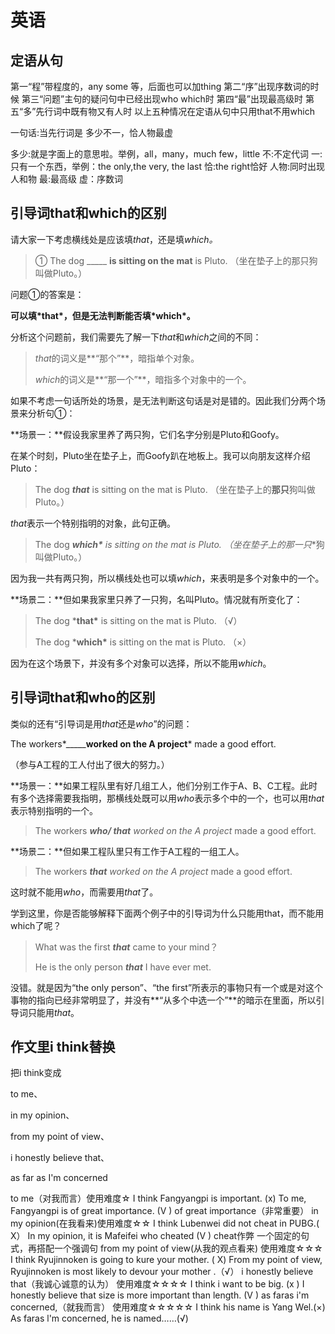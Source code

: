# 英语



## 定语从句

第一“程”带程度的，any some 等，后面也可以加thing
第二“序”出现序数词的时候
第三“问题”主句的疑问句中已经出现who which时
第四“最”出现最高级时
第五“多”先行词中既有物又有人时
以上五种情况在定语从句中只用that不用which



一句话:当先行词是  多少不一，恰人物最虚

多少:就是字面上的意思啦。举例，all，many，much few，little
不:不定代词
一:只有一个东西，举例：the only,the very, the last
恰:the right恰好
人物:同时出现人和物
最:最高级
虚：序数词





## **引导词that和which的区别**

请大家一下考虑横线处是应该填*that*，还是填*which。*

> ① The dog _____ **is sitting on the mat** is Pluto. 
> （坐在垫子上的那只狗叫做Pluto。）



问题①的答案是：

**可以填\*that\*，但是无法判断能否填\*which\*。**



分析这个问题前，我们需要先了解一下*that*和*which*之间的不同：

> *that*的词义是**“那个”**，暗指单个对象。
>
> *which*的词义是**“那一个”**，暗指多个对象中的一个。



如果不考虑一句话所处的场景，是无法判断这句话是对是错的。因此我们分两个场景来分析句①：



**场景一：**假设我家里养了两只狗，它们名字分别是Pluto和Goofy。

在某个时刻，Pluto坐在垫子上，而Goofy趴在地板上。我可以向朋友这样介绍Pluto：

> The dog ***that*** is sitting on the mat is Pluto. 
> （坐在垫子上的**那只**狗叫做Pluto。）

*that*表示一个特别指明的对象，此句正确。



> The dog ***which\*** is sitting on the mat is Pluto. 
> （坐在垫子上的**那一只**狗叫做Pluto。）

因为我一共有两只狗，所以横线处也可以填*which*，来表明是多个对象中的一个。





**场景二：**但如果我家里只养了一只狗，名叫Pluto。情况就有所变化了：

> The dog ***that\*** is sitting on the mat is Pluto.  （√）
>
> The dog ***which\*** is sitting on the mat is Pluto.  （×）

因为在这个场景下，并没有多个对象可以选择，所以不能用*which*。





## **引导词that和who的区别**

类似的还有“引导词是用*that*还是*who*”的问题：

The workers*_____**worked on the A project*** made a good effort.

（参与A工程的工人付出了很大的努力。） 



**场景一：**如果工程队里有好几组工人，他们分别工作于A、B、C工程。此时有多个选择需要我指明，那横线处既可以用*who*表示多个中的一个，也可以用*that*表示特别指明的一个。

> The workers ***who/ that*** *worked on the A project* made a good effort.



**场景二：**但如果工程队里只有工作于A工程的一组工人。

> The workers ***that*** *worked on the A project* made a good effort.

这时就不能用*who*，而需要用*that*了。





学到这里，你是否能够解释下面两个例子中的引导词为什么只能用that，而不能用which了呢？

> What was the first ***that*** came to your mind？ 
>
> He is the only person ***that*** I have ever met.



没错。就是因为“the only person”、“the first”所表示的事物只有一个或是对这个事物的指向已经非常明显了，并没有**“从多个中选一个”**的暗示在里面，所以引导词只能用*that*。



## 作文里i think替换

把i think变成 

to me、

in my opinion、

from my point of  view、

i honestly believe that、

as far as I'm concerned

 to me（对我而言）使用难度☆
I think Fangyangpi is important.  (x)
To me, Fangyangpi is of great importance. (V ) 
of great importance（非常重要）
 in my opinion(在我看来)使用难度☆☆
 I think Lubenwei did not cheat in PUBG.( X）
In my opinion, it is Mafeifei who cheated (V )
cheat作弊
一个固定的句式，再搭配一个强调句
from my point of view(从我的观点看来)
使用难度☆☆☆
I think Ryujinnoken is going to kure your mother. ( X)
From my point of view, Ryujinnoken is most likely to devour your mother .（√）
i honestly believe that（我诚心诚意的认为）
使用难度☆☆☆☆
I think i want to be big. (x )
I honestly believe that size is more important than length. (V )
as faras i'm concerned,（就我而言）
使用难度☆☆☆☆☆
I think his name is Yang Wel.(×)
As faras l'm concerned, he is named……(√)
